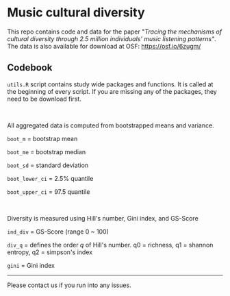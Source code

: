 # Music cultural diversity

This repo contains code and data for the paper "*Tracing the mechanisms of cultural diversity through 2.5 million individuals’ music listening patterns"*. The data is also available for download at OSF: <https://osf.io/6zugm/>

## Codebook

`utils.R` script contains study wide packages and functions. It is called at the beginning of every script. If you are missing any of the packages, they need to be download first.

<br>

All aggregated data is computed from bootstrapped means and variance.

`boot_m` = bootstrap mean

`boot_me` = bootstrap median

`boot_sd` = standard deviation

`boot_lower_ci` = 2.5% quantile

`boot_upper_ci` = 97.5 quantile

<br>

Diversity is measured using Hill's number, Gini index, and GS-Score

`ind_div` = GS-Score (range 0 \~ 100)

`div_q` = defines the order *q* of Hill's number. q0 = richness, q1 = shannon entropy, q2 = simpson's index

`gini` = Gini index

------------------------------------------------------------------------

Please contact us if you run into any issues.
